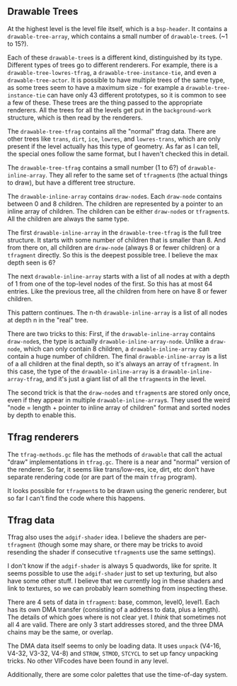 ## Drawable Trees
At the highest level is the level file itself, which is a `bsp-header`.  It contains a `drawable-tree-array`, which contains a small number of `drawable-tree`s. (~1 to 15?).

Each of these `drawable-tree`s is a different kind, distinguished by its type. Different types of trees go to different renderers. For example, there is a `drawable-tree-lowres-tfrag`, a `drawable-tree-instance-tie`, and even a `drawable-tree-actor`.  It is possible to have multiple trees of the same type, as some trees seem to have a maximum size - for example a `drawable-tree-instance-tie` can have only 43 different prototypes, so it is common to see a few of these.  These trees are the thing passed to the appropriate renderers. All the trees for all the levels get put in the `background-work` structure, which is then read by the renderers.

The `drawable-tree-tfrag` contains all the "normal" tfrag data.  There are other trees like `trans`, `dirt`, `ice`, `lowres`, and `lowres-trans`, which are only present if the level actually has this type of geometry.  As far as I can tell, the special ones follow the same format, but I haven't checked this in detail.

The `drawable-tree-tfrag` contains a small number (1 to 6?) of `drawable-inline-array`.   They all refer to the same set of `tfragment`s (the actual things to draw), but have a different tree structure.

The `drawable-inline-array` contains `draw-node`s.  Each `draw-node` contains between 0 and 8 children. The children are represented by a pointer to an inline array of children.  The children can be either `draw-node`s or `tfragment`s.  All the children are always the same type.

The first `drawable-inline-array` in the `drawable-tree-tfrag` is the full tree structure. It starts with some number of children that is smaller than 8.  And from there on, all children are `draw-node` (always 8 or fewer children) or a `tfragment` directly. So this is the deepest possible tree. I believe the max depth seen is 6?

The next `drawable-inline-array` starts with a list of all nodes at with a depth of 1 from one of the top-level nodes of the first.  So this has at most 64 entries.  Like the previous tree, all the children from here on have 8 or fewer children.

This pattern continues. The n-th `drawable-inline-array` is a list of all nodes at depth n in the "real" tree.

There are two tricks to this:
First, if the `drawable-inline-array` contains `draw-node`s, the type is actually `drawable-inline-array-node`.  Unlike a `draw-node`, which can only contain 8 children, a `drawable-inline-array` can contain a huge number of children.  The final `drawable-inline-array` is a list of a all children at the final depth, so it's always an array of `tfragment`. In this case, the type of the `drawable-inline-array` is a `drawable-inline-array-tfrag`, and it's just a giant list of all the `tfragment`s in the level.

The second trick is that the `draw-node`s and `tfragment`s are stored only once, even if they appear in multiple `drawable-inline-array`s.  They used the weird "node = length + pointer to inline array of children" format and sorted nodes by depth to enable this.  


## Tfrag renderers
The `tfrag-methods.gc` file has the methods of `drawable` that call the actual "draw" implementations in `tfrag.gc`.  There is a near and "normal" version of the renderer. So far, it seems like trans/low-res, ice, dirt, etc don't have separate rendering code (or are part of the main `tfrag` program).

It looks possible for `tfragment`s to be drawn using the generic renderer, but so far I can't find the code where this happens.

## Tfrag data
Tfrag also uses the `adgif-shader` idea. I believe the shaders are per-`tfragment` (though some may share, or there may be tricks to avoid resending the shader if consecutive `tfragment`s use the same settings).

I don't know if the `adgif-shader` is always 5 quadwords, like for sprite.  It seems possible to use the `adgif-shader` just to set up texturing, but also have some other stuff.  I believe that we currently log in these shaders and link to textures, so we can probably learn something from inspecting these.

There are 4 sets of data in `tfragment`: base, common, level0, level1.  Each has its own DMA transfer (consisting of a address to data, plus a length).  The details of which goes where is not clear yet.  I _think_ that sometimes not all 4 are valid. There are only 3 start addresses stored, and the three DMA chains may be the same, or overlap.

The DMA data itself seems to only be loading data.  It uses `unpack` (V4-16, V4-32, V3-32, V4-8) and `STROW`, `STMOD`, `STCYCL` to set up fancy unpacking tricks.  No other VIFcodes have been found in any level.

Additionally, there are some color palettes that use the time-of-day system.